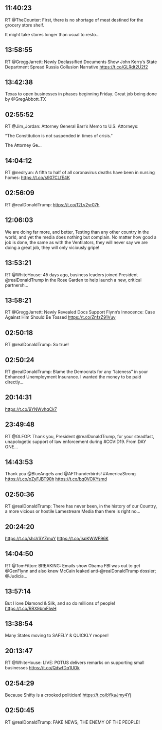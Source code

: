 ## 11:40:23
RT @TheCounter: First, there is no shortage of meat destined for the grocery store shelf. 

It might take stores longer than usual to resto…
## 13:58:55
RT @GreggJarrett: Newly Declassified Documents Show John Kerry’s State Department Spread Russia Collusion Narrative https://t.co/GLRdt2U2f2
## 13:42:38
Texas to open businesses in phases beginning Friday. Great job being done by @GregAbbott_TX
## 02:55:52
RT @Jim_Jordan: Attorney General Barr’s Memo to U.S. Attorneys: 

“The Constitution is not suspended in times of crisis.” 

The Attorney Ge…
## 14:04:12
RT @nedryun: A fifth to half of all coronavirus deaths have been in nursing homes: https://t.co/s907CLfE4K
## 02:56:09
RT @realDonaldTrump: https://t.co/12Lv2yr07h
## 12:06:03
We are doing far more, and better, Testing than any other country in the world, and yet the media does nothing but complain. No matter how good a job is done, the same as with the Ventilators, they will never say we are doing a great job, they will only viciously gripe!
## 13:53:21
RT @WhiteHouse: 45 days ago, business leaders joined President @realDonaldTrump in the Rose Garden to help launch a new, critical partnersh…
## 13:58:21
RT @GreggJarrett: Newly Revealed Docs Support Flynn’s Innocence: Case Against Him Should Be Tossed https://t.co/ZnfzZ91Vuy
## 02:50:18
RT @realDonaldTrump: So true!
## 02:50:24
RT @realDonaldTrump: Blame the Democrats for any “lateness” in your Enhanced Unemployment Insurance. I wanted the money to be paid directly…
## 20:14:31
https://t.co/9YNWvhqCk7
## 23:49:48
RT @GLFOP: Thank you, President @realDonaldTrump, for your steadfast, unapologetic support of law enforcement during #COVID19. From DAY ONE…
## 14:43:53
Thank you @BlueAngels and @AFThunderbirds! #AmericaStrong https://t.co/oZyFJBT90h https://t.co/bq0VOKYsmd
## 02:50:36
RT @realDonaldTrump: There has never been, in the history of our Country, a more vicious or hostile Lamestream Media than there is right no…
## 20:24:20
https://t.co/shcVSYZmuY https://t.co/ispKWWF96K
## 14:04:50
RT @TomFitton: BREAKING: Emails show Obama FBI was out to get @GenFlynn and also knew McCain leaked anti-@realDonaldTrump dossier; @Judicia…
## 13:57:14
But I love Diamond &amp; Silk, and so do millions of people! https://t.co/RBX9bmFIwH
## 13:38:54
Many States moving to SAFELY &amp; QUICKLY reopen!
## 20:13:47
RT @WhiteHouse: LIVE: POTUS delivers remarks on supporting small businesses https://t.co/QdwfDq1UOk
## 02:54:29
Because Shifty is a crooked politician! https://t.co/bYkaJmy4Yj
## 02:50:45
RT @realDonaldTrump: FAKE NEWS, THE ENEMY OF THE PEOPLE!
